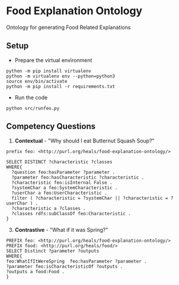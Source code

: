 # Food Explanation Ontology
Ontology for generating Food Related Explanations

## Setup

* Prepare the virtual environment

```
python -m pip install virtualenv
python -m virtualenv env --python=python3
source env/bin/activate
python -m pip install -r requirements.txt
```

* Run the code

```
python src/runfeo.py
```

## Competency Questions

1. **Contextual** - "Why should I eat Butternut Squash Soup?"

```
prefix feo: <http://purl.org/heals/food-explanation-ontology/>

SELECT DISTINCT ?characteristic ?classes
WHERE{
  ?question feo:hasParameter ?parameter .
  ?parameter feo:hasCharacteristic ?characteristic .
  ?characteristic feo:isInternal False .
  ?systemChar a feo:SystemCharacteristic .
  ?userChar a feo:UserCharacteristic .
  filter ( ?characteristic = ?systemChar || ?characteristic = ?userChar ) .
  ?characteristic a ?classes .
  ?classes rdfs:subClassOf feo:Characteristic .
}
```

3. **Contrastive** - "What if it was Spring?"

```
PREFIX feo: <http://purl.org/heals/food-explanation-ontology/>
PREFIX food: <http://purl.org/heals/food/>
SELECT Distinct ?parameter ?outputs
WHERE{
feo:WhatIfItWereSpring  feo:hasParameter ?parameter .
?parameter feo:isCharacteristicOf ?outputs .
?outputs a food:Food .
}
```
